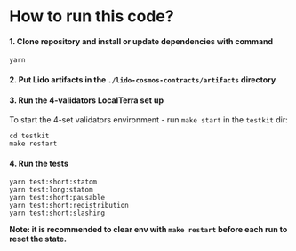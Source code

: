 # How to run this code?

#### 1. Clone repository and install or update dependencies with command

```shell
yarn
```

#### 2. Put Lido artifacts in the `./lido-cosmos-contracts/artifacts` directory

#### 3. Run the 4-validators LocalTerra set up

To start the 4-set validators environment - run `make start` in the `testkit` dir:

```
cd testkit
make restart
```

#### 4. Run the tests

```
yarn test:short:statom
yarn test:long:statom
yarn test:short:pausable
yarn test:short:redistribution
yarn test:short:slashing
```

**Note: it is recommended to clear env with `make restart` before each run to reset the state.**
